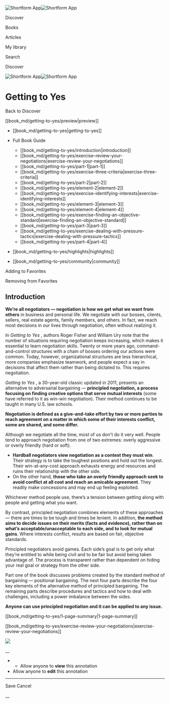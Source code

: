 ![Shortform App](/img/logo.36a2399e.svg)![Shortform App](/img/logo-dark.70c1b072.svg)

Discover

Books

Articles

My library

Search

Discover

![Shortform App](/img/logo.36a2399e.svg)![Shortform App](/img/logo-dark.70c1b072.svg)

# Getting to Yes

Back to Discover

[[book_md/getting-to-yes/preview|preview]]

  * [[book_md/getting-to-yes|getting-to-yes]]
  * Full Book Guide

    * [[book_md/getting-to-yes/introduction|introduction]]
    * [[book_md/getting-to-yes/exercise-review-your-negotiations|exercise-review-your-negotiations]]
    * [[book_md/getting-to-yes/part-1|part-1]]
    * [[book_md/getting-to-yes/exercise-three-criteria|exercise-three-criteria]]
    * [[book_md/getting-to-yes/part-2|part-2]]
    * [[book_md/getting-to-yes/element-2|element-2]]
    * [[book_md/getting-to-yes/exercise-identifying-interests|exercise-identifying-interests]]
    * [[book_md/getting-to-yes/element-3|element-3]]
    * [[book_md/getting-to-yes/element-4|element-4]]
    * [[book_md/getting-to-yes/exercise-finding-an-objective-standard|exercise-finding-an-objective-standard]]
    * [[book_md/getting-to-yes/part-3|part-3]]
    * [[book_md/getting-to-yes/exercise-dealing-with-pressure-tactics|exercise-dealing-with-pressure-tactics]]
    * [[book_md/getting-to-yes/part-4|part-4]]
  * [[book_md/getting-to-yes/highlights|highlights]]
  * [[book_md/getting-to-yes/community|community]]



Adding to Favorites 

Removing from Favorites 

## Introduction

**We’re all negotiators — negotiation is how we get what we want from others** in business and personal life. We negotiate with our bosses, clients, sellers, real estate agents, family members, and others. In fact, we reach most decisions in our lives through negotiation, often without realizing it.

In _Getting to Yes_ , authors Roger Fisher and William Ury note that the number of situations requiring negotiation keeps increasing, which makes it essential to learn negotiation skills. Twenty or more years ago, command-and-control structures with a chain of bosses ordering our actions were common. Today, however, organizational structures are less hierarchical, more companies emphasize teamwork, and people expect a say in decisions that affect them rather than being dictated to. This requires negotiation.

_Getting to Yes_ , a 30-year-old classic updated in 2011, presents an alternative to adversarial bargaining — **principled negotiation, a process focusing on finding creative options that serve mutual interests** (some have referred to it as win-win negotiation). Their method continues to be taught in many U.S. law schools.

**Negotiation is defined as a give-and-take effort by two or more parties to reach agreement on a matter in which some of their interests conflict, some are shared, and some differ.**

Although we negotiate all the time, most of us don't do it very well. People tend to approach negotiation from one of two extremes: overly aggressive or overly friendly (hard or soft).

  * **Hardball negotiators view negotiation as a contest they must win**. Their strategy is to take the toughest positions and hold out the longest. Their win-at-any-cost approach exhausts energy and resources and ruins their relationship with the other side. 
  * On the other hand, **those who take an overly friendly approach seek to avoid conflict at all cost and reach an amicable agreement**. They readily make concessions and may end up feeling exploited.



Whichever method people use, there’s a tension between getting along with people and getting what you want.

By contrast, principled negotiation combines elements of these approaches — there are times to be tough and times be lenient. In addition, **the method aims to decide issues on their merits (facts and evidence), rather than on what’s acceptable/unacceptable to each side, and to look for mutual gains**. Where interests conflict, results are based on fair, objective standards.

Principled negotiators avoid games. Each side’s goal is to get only what they’re entitled to while being civil and to be fair but avoid being taken advantage of. The process is transparent rather than dependent on hiding your real goal or strategy from the other side.

Part one of the book discusses problems created by the standard method of bargaining — positional bargaining. The next four parts describe the four key elements of the alternative method of principled bargaining. The remaining parts describe procedures and tactics and how to deal with challenges, including a power imbalance between the sides.

**Anyone can use principled negotiation and it can be applied to any issue.**

[[book_md/getting-to-yes/1-page-summary|1-page-summary]]

[[book_md/getting-to-yes/exercise-review-your-negotiations|exercise-review-your-negotiations]]

![](https://bat.bing.com/action/0?ti=56018282&Ver=2&mid=1fb3a9ee-3f36-41a7-a59c-e515fc562184&sid=49fff5b0636c11eeb9c611038afc8668&vid=4a005010636c11ee80c703d4c4a7acd5&vids=0&msclkid=N&pi=0&lg=en-US&sw=800&sh=600&sc=24&nwd=1&tl=Shortform%20%7C%20Book&p=https%3A%2F%2Fwww.shortform.com%2Fapp%2Fbook%2Fgetting-to-yes%2Fintroduction&r=&lt=362&evt=pageLoad&sv=1&rn=126037)

__

  *   * Allow anyone to **view** this annotation
  * Allow anyone to **edit** this annotation



* * *

Save Cancel

__



